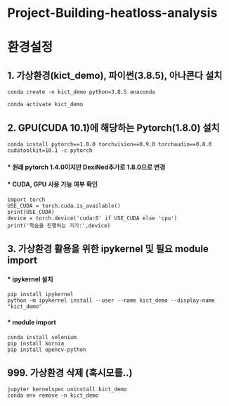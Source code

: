 # Project-Building-heatloss-analysis

# 환경설정

## 1. 가상환경(kict_demo), 파이썬(3.8.5), 아나콘다 설치
```
conda create -n kict_demo python=3.8.5 anaconda

conda activate kict_demo
```

## 2. GPU(CUDA 10.1)에 해당하는 Pytorch(1.8.0) 설치
```
conda install pytorch==1.8.0 torchvision==0.9.0 torchaudio==0.8.0 cudatoolkit=10.1 -c pytorch
```
#### * 원래 pytorch 1.4.0이지만 DexiNed추가로 1.8.0으로 변경

#### * CUDA, GPU 사용 가능 여부 확인
```
import torch
USE_CUDA = torch.cuda.is_available()
print(USE_CUDA)
device = torch.device('cuda:0' if USE_CUDA else 'cpu')
print('학습을 진행하는 기기:',device)
```

## 3. 가상환경 활용을 위한 ipykernel 및 필요 module import

#### * ipykernel 설치

```
pip install ipykernel
python -m ipykernel install --user --name kict_demo --display-name "kict_demo"
```
#### * module import
```
conda install selenium
pip install kornia
pip install opencv-python
```

## 999. 가상환경 삭제 (혹시모를..)
```
jupyter kernelspec uninstall kict_demo
conda env remove -n kict_demo
```

